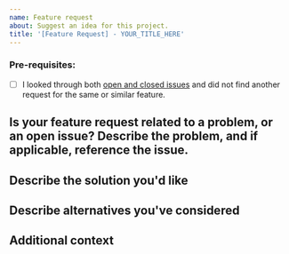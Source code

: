 ```yaml
---
name: Feature request
about: Suggest an idea for this project.
title: '[Feature Request] - YOUR_TITLE_HERE'
---
```


### Pre-requisites:
- [ ] I looked through both [open and closed issues](../issues?utf8=✓&q=is%3Aissue) and did not find another request for the same or similar feature.

## Is your feature request related to a problem, or an open issue? Describe the problem, and if applicable, reference the issue.
<!-- A clear and concise description of what the problem is. E.g. I'm always frustrated when [...] -->
<!-- You can link to an issue by using the issue number. E.g. Related to #5 -->


## Describe the solution you'd like
<!-- A clear and concise description of what you want to happen. Consider user story format. -->


## Describe alternatives you've considered
<!-- A clear and concise description of any alternative solutions or features you've considered. -->


## Additional context
<!-- Add any other context or screenshots about the feature request here. -->
